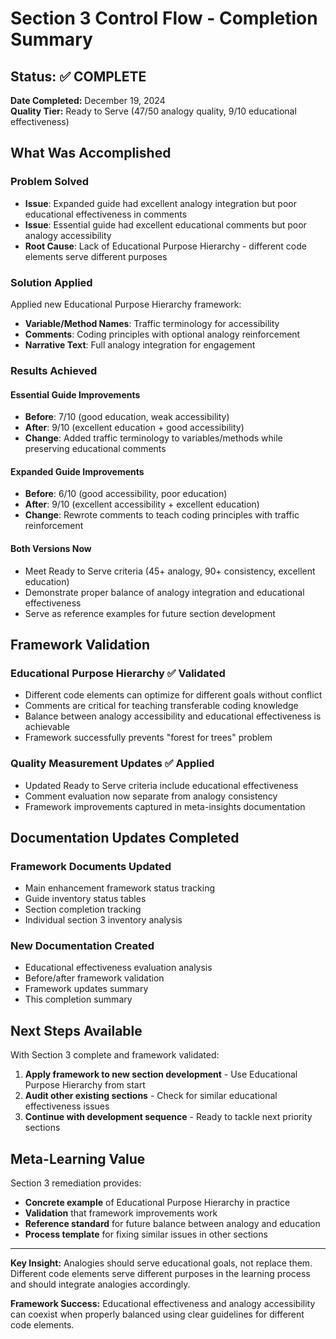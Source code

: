 # Section 3 Control Flow - Completion Summary

## Status: ✅ COMPLETE

**Date Completed:** December 19, 2024  
**Quality Tier:** Ready to Serve (47/50 analogy quality, 9/10 educational effectiveness)

## What Was Accomplished

### Problem Solved
- **Issue**: Expanded guide had excellent analogy integration but poor educational effectiveness in comments
- **Issue**: Essential guide had excellent educational comments but poor analogy accessibility  
- **Root Cause**: Lack of Educational Purpose Hierarchy - different code elements serve different purposes

### Solution Applied
Applied new Educational Purpose Hierarchy framework:
- **Variable/Method Names**: Traffic terminology for accessibility
- **Comments**: Coding principles with optional analogy reinforcement
- **Narrative Text**: Full analogy integration for engagement

### Results Achieved

#### Essential Guide Improvements
- **Before**: 7/10 (good education, weak accessibility)
- **After**: 9/10 (excellent education + good accessibility)
- **Change**: Added traffic terminology to variables/methods while preserving educational comments

#### Expanded Guide Improvements
- **Before**: 6/10 (good accessibility, poor education)  
- **After**: 9/10 (excellent accessibility + excellent education)
- **Change**: Rewrote comments to teach coding principles with traffic reinforcement

#### Both Versions Now
- Meet Ready to Serve criteria (45+ analogy, 90+ consistency, excellent education)
- Demonstrate proper balance of analogy integration and educational effectiveness
- Serve as reference examples for future section development

## Framework Validation

### Educational Purpose Hierarchy ✅ Validated
- Different code elements can optimize for different goals without conflict
- Comments are critical for teaching transferable coding knowledge
- Balance between analogy accessibility and educational effectiveness is achievable
- Framework successfully prevents "forest for trees" problem

### Quality Measurement Updates ✅ Applied
- Updated Ready to Serve criteria include educational effectiveness
- Comment evaluation now separate from analogy consistency
- Framework improvements captured in meta-insights documentation

## Documentation Updates Completed

### Framework Documents Updated
- Main enhancement framework status tracking
- Guide inventory status tables
- Section completion tracking
- Individual section 3 inventory analysis

### New Documentation Created
- Educational effectiveness evaluation analysis
- Before/after framework validation
- Framework updates summary
- This completion summary

## Next Steps Available

With Section 3 complete and framework validated:
1. **Apply framework to new section development** - Use Educational Purpose Hierarchy from start
2. **Audit other existing sections** - Check for similar educational effectiveness issues  
3. **Continue with development sequence** - Ready to tackle next priority sections

## Meta-Learning Value

Section 3 remediation provides:
- **Concrete example** of Educational Purpose Hierarchy in practice
- **Validation** that framework improvements work
- **Reference standard** for future balance between analogy and education
- **Process template** for fixing similar issues in other sections

---

**Key Insight:** Analogies should serve educational goals, not replace them. Different code elements serve different purposes in the learning process and should integrate analogies accordingly.

**Framework Success:** Educational effectiveness and analogy accessibility can coexist when properly balanced using clear guidelines for different code elements.